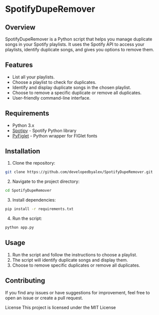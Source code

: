 # SpotifyDupeRemover

## Overview

SpotifyDupeRemover is a Python script that helps you manage duplicate songs in your Spotify playlists. It uses the Spotify API to access your playlists, identify duplicate songs, and gives you options to remove them.

## Features

- List all your playlists.
- Choose a playlist to check for duplicates.
- Identify and display duplicate songs in the chosen playlist.
- Choose to remove a specific duplicate or remove all duplicates.
- User-friendly command-line interface.

## Requirements

- Python 3.x
- [Spotipy](https://spotipy.readthedocs.io/en/2.19.0/) - Spotify Python library
- [PyFiglet](https://github.com/pwaller/pyfiglet) - Python wrapper for FIGlet fonts

## Installation

1. Clone the repository:
```bash
git clone https://github.com/developedbyalex/SpotifyDupeRemover.git
```

2. Navigate to the project directory:
```bash
cd SpotifyDupeRemover
```
3. Install dependencies:
```bash
pip install -r requirements.txt
```
4. Run the script:
```bash
python app.py
```
## Usage
1. Run the script and follow the instructions to choose a playlist.
2. The script will identify duplicate songs and display them.
3. Choose to remove specific duplicates or remove all duplicates.

## Contributing
If you find any issues or have suggestions for improvement, feel free to open an issue or create a pull request.

License
This project is licensed under the MIT License
